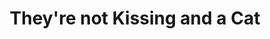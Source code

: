 --- 
title: "They're not Kissing and a Cat"
publishdate: "2019-4-24T16:48:46+02:00"
src: "https://365manga.net/manga/they-re-not-kissing-and-a-cat"
image: "https://data.365manga.net/images/thumbnails/19835-they-re-not-kissing-and-a-cat.jpg"
description: "Hee-Yul Yoon has just moved back from America to Korea with her sister, Suh Hee Yoon. She is determined to deal with her hard past by leaving behind her aunt, uncle and her friend Ricky Ha. After buying a pack of cigarettes she bumps into a handsome boy. And then all of a sudden he kisses her! Who is this annoying bastard and what's his deal?! You had better believe…"
---